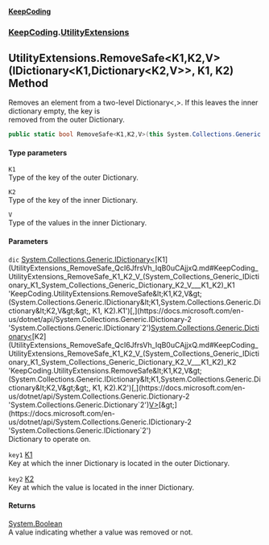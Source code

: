 #### [KeepCoding](index.md 'index')
### [KeepCoding](KeepCoding.md 'KeepCoding').[UtilityExtensions](UtilityExtensions.md 'KeepCoding.UtilityExtensions')
## UtilityExtensions.RemoveSafe&lt;K1,K2,V&gt;(IDictionary&lt;K1,Dictionary&lt;K2,V&gt;&gt;, K1, K2) Method
Removes an element from a two-level Dictionary<,>. If this leaves the inner dictionary empty, the key is  
removed from the outer Dictionary.
```csharp
public static bool RemoveSafe<K1,K2,V>(this System.Collections.Generic.IDictionary<K1,System.Collections.Generic.Dictionary<K2,V>> dic, K1 key1, K2 key2);
```
#### Type parameters
<a name='KeepCoding_UtilityExtensions_RemoveSafe_K1_K2_V_(System_Collections_Generic_IDictionary_K1_System_Collections_Generic_Dictionary_K2_V___K1_K2)_K1'></a>
`K1`  
Type of the key of the outer Dictionary.
  
<a name='KeepCoding_UtilityExtensions_RemoveSafe_K1_K2_V_(System_Collections_Generic_IDictionary_K1_System_Collections_Generic_Dictionary_K2_V___K1_K2)_K2'></a>
`K2`  
Type of the key of the inner Dictionary.
  
<a name='KeepCoding_UtilityExtensions_RemoveSafe_K1_K2_V_(System_Collections_Generic_IDictionary_K1_System_Collections_Generic_Dictionary_K2_V___K1_K2)_V'></a>
`V`  
Type of the values in the inner Dictionary.
  
#### Parameters
<a name='KeepCoding_UtilityExtensions_RemoveSafe_K1_K2_V_(System_Collections_Generic_IDictionary_K1_System_Collections_Generic_Dictionary_K2_V___K1_K2)_dic'></a>
`dic` [System.Collections.Generic.IDictionary&lt;](https://docs.microsoft.com/en-us/dotnet/api/System.Collections.Generic.IDictionary-2 'System.Collections.Generic.IDictionary`2')[K1](UtilityExtensions_RemoveSafe_QcI6JfrsVh_IqB0uCAjjxQ.md#KeepCoding_UtilityExtensions_RemoveSafe_K1_K2_V_(System_Collections_Generic_IDictionary_K1_System_Collections_Generic_Dictionary_K2_V___K1_K2)_K1 'KeepCoding.UtilityExtensions.RemoveSafe&lt;K1,K2,V&gt;(System.Collections.Generic.IDictionary&lt;K1,System.Collections.Generic.Dictionary&lt;K2,V&gt;&gt;, K1, K2).K1')[,](https://docs.microsoft.com/en-us/dotnet/api/System.Collections.Generic.IDictionary-2 'System.Collections.Generic.IDictionary`2')[System.Collections.Generic.Dictionary&lt;](https://docs.microsoft.com/en-us/dotnet/api/System.Collections.Generic.Dictionary-2 'System.Collections.Generic.Dictionary`2')[K2](UtilityExtensions_RemoveSafe_QcI6JfrsVh_IqB0uCAjjxQ.md#KeepCoding_UtilityExtensions_RemoveSafe_K1_K2_V_(System_Collections_Generic_IDictionary_K1_System_Collections_Generic_Dictionary_K2_V___K1_K2)_K2 'KeepCoding.UtilityExtensions.RemoveSafe&lt;K1,K2,V&gt;(System.Collections.Generic.IDictionary&lt;K1,System.Collections.Generic.Dictionary&lt;K2,V&gt;&gt;, K1, K2).K2')[,](https://docs.microsoft.com/en-us/dotnet/api/System.Collections.Generic.Dictionary-2 'System.Collections.Generic.Dictionary`2')[V](UtilityExtensions_RemoveSafe_QcI6JfrsVh_IqB0uCAjjxQ.md#KeepCoding_UtilityExtensions_RemoveSafe_K1_K2_V_(System_Collections_Generic_IDictionary_K1_System_Collections_Generic_Dictionary_K2_V___K1_K2)_V 'KeepCoding.UtilityExtensions.RemoveSafe&lt;K1,K2,V&gt;(System.Collections.Generic.IDictionary&lt;K1,System.Collections.Generic.Dictionary&lt;K2,V&gt;&gt;, K1, K2).V')[&gt;](https://docs.microsoft.com/en-us/dotnet/api/System.Collections.Generic.Dictionary-2 'System.Collections.Generic.Dictionary`2')[&gt;](https://docs.microsoft.com/en-us/dotnet/api/System.Collections.Generic.IDictionary-2 'System.Collections.Generic.IDictionary`2')  
Dictionary to operate on.
  
<a name='KeepCoding_UtilityExtensions_RemoveSafe_K1_K2_V_(System_Collections_Generic_IDictionary_K1_System_Collections_Generic_Dictionary_K2_V___K1_K2)_key1'></a>
`key1` [K1](UtilityExtensions_RemoveSafe_QcI6JfrsVh_IqB0uCAjjxQ.md#KeepCoding_UtilityExtensions_RemoveSafe_K1_K2_V_(System_Collections_Generic_IDictionary_K1_System_Collections_Generic_Dictionary_K2_V___K1_K2)_K1 'KeepCoding.UtilityExtensions.RemoveSafe&lt;K1,K2,V&gt;(System.Collections.Generic.IDictionary&lt;K1,System.Collections.Generic.Dictionary&lt;K2,V&gt;&gt;, K1, K2).K1')  
Key at which the inner Dictionary is located in the outer Dictionary.
  
<a name='KeepCoding_UtilityExtensions_RemoveSafe_K1_K2_V_(System_Collections_Generic_IDictionary_K1_System_Collections_Generic_Dictionary_K2_V___K1_K2)_key2'></a>
`key2` [K2](UtilityExtensions_RemoveSafe_QcI6JfrsVh_IqB0uCAjjxQ.md#KeepCoding_UtilityExtensions_RemoveSafe_K1_K2_V_(System_Collections_Generic_IDictionary_K1_System_Collections_Generic_Dictionary_K2_V___K1_K2)_K2 'KeepCoding.UtilityExtensions.RemoveSafe&lt;K1,K2,V&gt;(System.Collections.Generic.IDictionary&lt;K1,System.Collections.Generic.Dictionary&lt;K2,V&gt;&gt;, K1, K2).K2')  
Key at which the value is located in the inner Dictionary.
  
#### Returns
[System.Boolean](https://docs.microsoft.com/en-us/dotnet/api/System.Boolean 'System.Boolean')  
A value indicating whether a value was removed or not.
